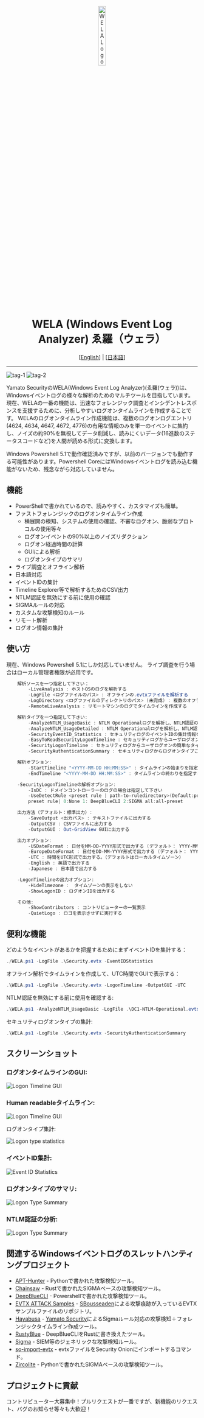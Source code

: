 <div align="center">
  <p>
    <img alt="WELA Logo" src="WELA-Logo.png" width="20%">
    <h1>
      WELA (Windows Event Log Analyzer) ゑ羅（ウェラ）
    </h1>
    [<a href="README.md">English</a>] | [<a href="README-Japanese.md">日本語</a>]
 </p>
</div>

---

[tag-1]: https://img.shields.io/github/stars/Yamato-Security/wela?style=plastic&label=GitHub%F0%9F%AA%9FStars
[tag-2]: https://img.shields.io/github/v/release/Yamato-Security/wela?display_name=tag&label=latest-version&style=plastic

![tag-1] ![tag-2]

Yamato SecurityのWELA(Windows Event Log Analyzer)(ゑ羅(ウェラ))は、Windowsイベントログの様々な解析のためのマルチツールを目指しています。
現在、WELAの一番の機能は、迅速なフォレンジック調査とインシデントレスポンスを支援するために、分析しやすいログオンタイムラインを作成することです。
WELAのログオンタイムライン作成機能は、複数のログオンログエントリ(4624, 4634, 4647, 4672, 4776)の有用な情報のみを単一のイベントに集約し、ノイズの約90%を無視してデータ削減し、読みにくいデータ(16進数のステータスコードなど)を人間が読める形式に変換します。

Windows Powershell 5.1で動作確認済みですが、以前のバージョンでも動作する可能性があります。Powershell CoreにはWindowsイベントログを読み込む機能がないため、残念ながら対応していません。

## 機能

 - PowerShellで書かれているので、読みやすく、カスタマイズも簡単。
 - ファストフォレンジックのログオンタイムライン作成
   - 横展開の検知、システムの使用の確認、不審なログオン、脆弱なプロトコルの使用等々
   - ログオンイベントの90%以上のノイズリダクション
   - ログオン経過時間の計算
   - GUIによる解析
   - ログオンタイプのサマリ
 - ライブ調査とオフライン解析
 - 日本語対応
 - イベントIDの集計
 - Timeline Explorer等で解析するためのCSV出力
 - NTLM認証を無効にする前に使用の確認
 - SIGMAルールの対応
 - カスタムな攻撃検知のルール
 - リモート解析
 - ログオン情報の集計

## 使い方

現在、Windows Powershell 5.1にしか対応していません。
ライブ調査を行う場合はローカル管理者権限が必用です。

```powershell
    解析ソースを一つ指定して下さい：
        -LiveAnalysis : ホストOSのログを解析する
        -LogFile <ログファイルのパス> : オフラインの.evtxファイルを解析する
        -LogDirectory <ログファイルのディレクトリのパス> (未完成) : 複数のオフラインの.evtxファイルを解析する
        -RemoteLiveAnalysis : リモートマシンのログでタイムラインを作成する

    解析タイプを一つ指定して下さい:
        -AnalyzeNTLM_UsageBasic : NTLM Operationalログを解析し、NTLM認証の使用を簡潔に出力する
        -AnalyzeNTLM_UsageDetailed : NTLM Operationalログを解析し、NTLM認証の使用を詳細に出力する
        -SecurityEventID_Statistics : セキュリティログのイベントIDの集計情報を出力する
        -EasyToReadSecurityLogonTimeline : セキュリティログからユーザログオンの読みやすいタイムラインを出力する
        -SecurityLogonTimeline : セキュリティログからユーザログオンの簡単なタイムラインを出力する
        -SecurityAuthenticationSummary : セキュリティログからログオンタイプごとの集計情報を出力する

    解析オプション:
        -StartTimeline "<YYYY-MM-DD HH:MM:SS>" : タイムラインの始まりを指定する
        -EndTimeline "<YYYY-MM-DD HH:MM:SS>" : タイムラインの終わりを指定する

    -SecurityLogonTimelineの解析オプション:
        -IsDC : ドメインコントローラーのログの場合は指定して下さい
        -UseDetectRule <preset rule | path-to-ruledirectory>(Default:preset rule='0')：検知ルールに該当するイベントの出力を行う
        preset rule| 0:None 1: DeepBlueCLI 2:SIGMA all:all-preset

    出力方法（デフォルト：標準出力）:
        -SaveOutput <出力パス> : テキストファイルに出力する
        -OutputCSV : CSVファイルに出力する
        -OutputGUI : Out-GridView GUIに出力する

    出力オプション:
        -USDateFormat : 日付をMM-DD-YYYY形式で出力する (デフォルト： YYYY-MM-DD)
        -EuropeDateFormat : 日付をDD-MM-YYYY形式で出力する (デフォルト： YYYY-MM-DD)
        -UTC : 時間をUTC形式で出力する。（デフォルトはローカルタイムゾーン）
        -English : 英語で出力する
        -Japanese : 日本語で出力する

    -LogonTimelineの出力オプション:
        -HideTimezone :  タイムゾーンの表示をしない
        -ShowLogonID : ログオンIDを出力する

    その他:
        -ShowContributors : コントリビューターの一覧表示
        -QuietLogo : ロゴを表示させずに実行する
```

## 便利な機能

どのようなイベントがあるかを把握するためにまずイベントIDを集計する：
```powershell
./WELA.ps1 -LogFile .\Security.evtx -EventIDStatistics
```

オフライン解析でタイムラインを作成して、UTC時間でGUIで表示する：
```powershell
.\WELA.ps1 -LogFile .\Security.evtx -LogonTimeline -OutputGUI -UTC
```

NTLM認証を無効にする前に使用を確認する:
```powershell
.\WELA.ps1 -AnalyzeNTLM_UsageBasic -LogFile .\DC1-NTLM-Operational.evtx
```

セキュリティログオンタイプの集計:
```powershell
.\WELA.ps1 -LogFile .\Security.evtx -SecurityAuthenticationSummary
```

## スクリーンショット

### ログオンタイムラインのGUI:

![Logon Timeline GUI](/Screenshots/Screenshot-LogonTimelineGUI.png)

### Human readableタイムライン:

![Logon Timeline GUI](/Screenshots/Screenshot-HumanReadableTimeline.png)

ログオンタイプ集計:

![Logon type statistics](/Screenshots/Screenshot-LogonStatisticsJP.png)

### イベントID集計:

![Event ID Statistics](/Screenshots/Screenshot-LogonStatisticsJP.png)

### ログオンタイプのサマリ:

![Logon Type Summary](/Screenshots/Screenshot-LogonTypeSummary.png)

### NTLM認証の分析:

![Logon Type Summary](/Screenshots/Screenshot-NTLM-Statistics-JP.png)

## 関連するWindowsイベントログのスレットハンティングプロジェクト

- [APT-Hunter](https://github.com/ahmedkhlief/APT-Hunter) - Pythonで書かれた攻撃検知ツール。
- [Chainsaw](https://github.com/countercept/chainsaw) - Rustで書かれたSIGMAベースの攻撃検知ツール。
- [DeepBlueCLI](https://github.com/sans-blue-team/DeepBlueCLI) - Powershellで書かれた攻撃検知ツール。
- [EVTX ATTACK Samples](https://github.com/sbousseaden/EVTX-ATTACK-SAMPLES) - [SBousseaden](https://twitter.com/SBousseaden)による攻撃痕跡が入っているEVTXサンプルファイルのリポジトリ。
- [Hayabusa](https://github.com/Yamato-Security/hayabusa/blob/main/README-Japanese.md) - [Yamato Security](https://github.com/Yamato-Security/)によるSigmaルール対応の攻撃検知＋フォレンジックタイムライン作成ツール。
- [RustyBlue](https://github.com/Yamato-Security/RustyBlue) - DeepBlueCLIをRustに書き換えたツール。
- [Sigma](https://github.com/SigmaHQ/sigma) - SIEM等のジェネリックな攻撃検知ルール。
- [so-import-evtx](https://docs.securityonion.net/en/2.3/so-import-evtx.html) - evtxファイルをSecurity Onionにインポートするコマンド。
- [Zircolite](https://github.com/wagga40/Zircolite) - Pythonで書かれたSIGMAベースの攻撃検知ツール。


## プロジェクトに貢献

コントリビューター大募集中！プルリクエストが一番ですが、新機能のリクエスト、バグのお知らせ等々も大歓迎！